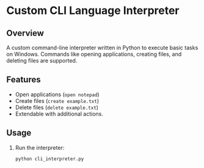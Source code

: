 # Custom CLI Language Interpreter

## Overview
A custom command-line interpreter written in Python to execute basic tasks on Windows. 
Commands like opening applications, creating files, and deleting files are supported.

## Features
- Open applications (`open notepad`)
- Create files (`create example.txt`)
- Delete files (`delete example.txt`)
- Extendable with additional actions.

## Usage
1. Run the interpreter:
   ```bash
   python cli_interpreter.py
